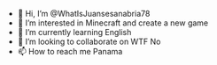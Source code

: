 - 👋 Hi, I’m @WhatIsJuansesanabria78
- 👀 I’m interested in Minecraft and create a new game
- 🌱 I’m currently learning English
- 💞️ I’m looking to collaborate on WTF No
- 📫 How to reach me Panama

<!---
WhatIsJuansesanabria78/WhatIsJuansesanabria78 is a ✨ special ✨ repository because its `README.md` (this file) appears on your GitHub profile.
You can click the Preview link to take a look at your changes.
--->

